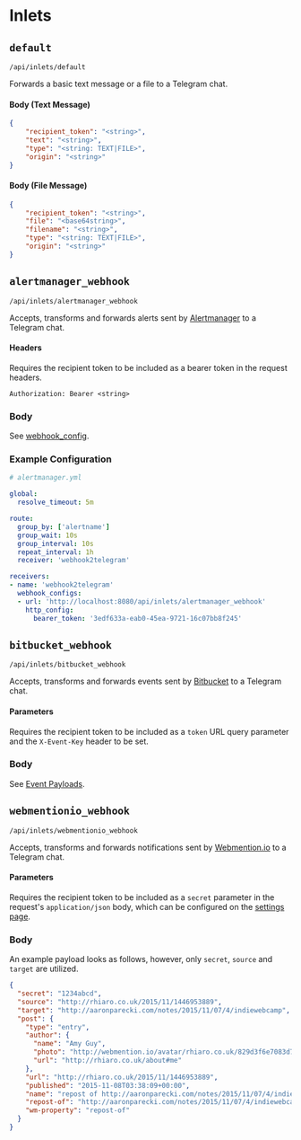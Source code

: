 # Inlets
## `default`
`/api/inlets/default`

Forwards a basic text message or a file to a Telegram chat.  

#### Body (Text Message)
```json
{
    "recipient_token": "<string>",
    "text": "<string>",
    "type": "<string: TEXT|FILE>",
    "origin": "<string>"
}
```

#### Body (File Message)
```json
{
    "recipient_token": "<string>",
    "file": "<base64string>",
    "filename": "<string>",
    "type": "<string: TEXT|FILE>",
    "origin": "<string>"
}
```

## `alertmanager_webhook`
`/api/inlets/alertmanager_webhook`

Accepts, transforms and forwards alerts sent by [Alertmanager](https://prometheus.io/docs/alerting/alertmanager/) to a Telegram chat.

#### Headers
Requires the recipient token to be included as a bearer token in the request headers.
```
Authorization: Bearer <string>
```

### Body
See [webhook_config](https://prometheus.io/docs/alerting/configuration/#webhook_config).

### Example Configuration
```yaml
# alertmanager.yml

global:
  resolve_timeout: 5m

route:
  group_by: ['alertname']
  group_wait: 10s
  group_interval: 10s
  repeat_interval: 1h
  receiver: 'webhook2telegram'

receivers:
- name: 'webhook2telegram'
  webhook_configs:
  - url: 'http://localhost:8080/api/inlets/alertmanager_webhook'
    http_config:
      bearer_token: '3edf633a-eab0-45ea-9721-16c07bb8f245'
```

## `bitbucket_webhook`
`/api/inlets/bitbucket_webhook`

Accepts, transforms and forwards events sent by [Bitbucket](https://bitbucket.org/) to a Telegram chat.

#### Parameters
Requires the recipient token to be included as a `token` URL query parameter and the `X-Event-Key` header to be set. 

### Body
See [Event Payloads](https://confluence.atlassian.com/bitbucket/event-payloads-740262817.html).

## `webmentionio_webhook`
`/api/inlets/webmentionio_webhook`

Accepts, transforms and forwards notifications sent by [Webmention.io](https://webmention.io) to a Telegram chat.

#### Parameters
Requires the recipient token to be included as a `secret` parameter in the request's `application/json` body, which can be configured on the [settings page](https://webmention.io/settings/webhooks). 

### Body
An example payload looks as follows, however, only `secret`, `source` and `target` are utilized.
```json
{
  "secret": "1234abcd",
  "source": "http://rhiaro.co.uk/2015/11/1446953889",
  "target": "http://aaronparecki.com/notes/2015/11/07/4/indiewebcamp",
  "post": {
    "type": "entry",
    "author": {
      "name": "Amy Guy",
      "photo": "http://webmention.io/avatar/rhiaro.co.uk/829d3f6e7083d7ee8bd7b20363da84d88ce5b4ce094f78fd1b27d8d3dc42560e.png",
      "url": "http://rhiaro.co.uk/about#me"
    },
    "url": "http://rhiaro.co.uk/2015/11/1446953889",
    "published": "2015-11-08T03:38:09+00:00",
    "name": "repost of http://aaronparecki.com/notes/2015/11/07/4/indiewebcamp",
    "repost-of": "http://aaronparecki.com/notes/2015/11/07/4/indiewebcamp",
    "wm-property": "repost-of"
  }
}
```